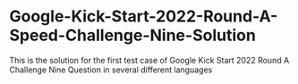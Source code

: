 # Google-Kick-Start-2022-Round-A-Speed-Challenge-Nine-Solution
This is the solution for the first test case of Google Kick Start 2022 Round A Challenge Nine Question in several different languages
